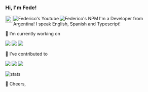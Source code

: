 ### Hi, I'm Fede! 
  
<a href="https://www.linkedin.com/in/federico-orlandau/">
  <img align="left" alt="Federico's LinkedIN" width="22px" src="https://raw.githubusercontent.com/peterthehan/peterthehan/master/assets/linkedin.svg" />
</a>
<a href="https://www.youtube.com/watch?v=gdBtJMk7dto">
  <img align="left" alt="Federico's Youtube" src="https://img.shields.io/youtube/views/gdBtJMk7dto?style=social" />
</a>
<a href="https://www.npmjs.com/~fedeorlandau">
  <img align="left" alt="Federico's NPM" src="https://img.shields.io/badge/npm-fedeorlandau-critical" />
</a> 

I'm a Developer from Argentina! I speak English, Spanish and Typescript!  

🔭 I’m currently working on 

<a href="https://www.npmjs.com/package/chakra-ui-simple-autocomplete"><img src="https://img.shields.io/badge/chakra--ui-autocomplete-important"/></a> <a href="https://www.npmjs.com/package/parse-model-factory"><img src="https://img.shields.io/badge/parse-model--factory-important"/></a> <a href="https://www.npmjs.com/package/await-catch"><img src="https://img.shields.io/badge/js-await--catch-important"/></a>

🌱 I’ve contributed to

<a href="https://github.com/RobinCK/vue-popper"><img src="https://img.shields.io/badge/-vue--popper-informational" /></a> <a href="https://github.com/jodit/jodit-react"><img src="https://img.shields.io/badge/-jodit--react-informational" /></a> <a href="https://github.com/valtech-nyc/rebone"><img src="https://img.shields.io/badge/-rebone-informational" /></a>

![stats](https://github-readme-stats.vercel.app/api?username=fedeorlandau&count_private=true)


:beer: Cheers,
